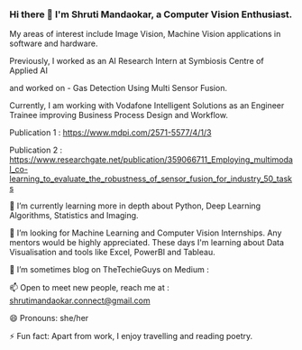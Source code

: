### Hi there 👋 I'm Shruti Mandaokar, a Computer Vision Enthusiast.
My areas of interest include Image Vision, Machine Vision applications in software and hardware.

Previously, I worked as an AI Research Intern at Symbiosis Centre of Applied AI

and worked on - Gas Detection Using Multi Sensor Fusion.

Currently, I am working with Vodafone Intelligent Solutions as an Engineer Trainee improving Business Process Design and Workflow.

Publication 1 : https://www.mdpi.com/2571-5577/4/1/3

Publication 2 : https://www.researchgate.net/publication/359066711_Employing_multimodal_co-learning_to_evaluate_the_robustness_of_sensor_fusion_for_industry_50_tasks

🌱 I’m currently learning more in depth about Python, Deep Learning Algorithms, Statistics and Imaging.

🤔 I’m looking for Machine Learning and Computer Vision Internships. Any mentors would be highly appreciated.
   These days I'm learning about Data Visualisation and tools like Excel, PowerBI and Tableau.

🔭 I’m sometimes blog on TheTechieGuys on Medium :

📫 Open to meet new people, reach me at : shrutimandaokar.connect@gmail.com

😄 Pronouns: she/her

⚡ Fun fact: Apart from work, I enjoy travelling and reading poetry.
